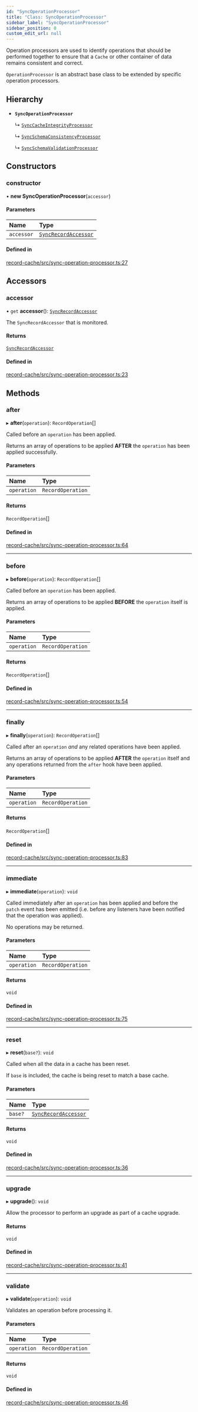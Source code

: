 ```yaml
---
id: "SyncOperationProcessor"
title: "Class: SyncOperationProcessor"
sidebar_label: "SyncOperationProcessor"
sidebar_position: 0
custom_edit_url: null
---
```


Operation processors are used to identify operations that should be performed
together to ensure that a `Cache` or other container of data remains
consistent and correct.

`OperationProcessor` is an abstract base class to be extended by specific
operation processors.

## Hierarchy

- **`SyncOperationProcessor`**

  ↳ [`SyncCacheIntegrityProcessor`](SyncCacheIntegrityProcessor.md)

  ↳ [`SyncSchemaConsistencyProcessor`](SyncSchemaConsistencyProcessor.md)

  ↳ [`SyncSchemaValidationProcessor`](SyncSchemaValidationProcessor.md)

## Constructors

### constructor

• **new SyncOperationProcessor**(`accessor`)

#### Parameters

| Name | Type |
| :------ | :------ |
| `accessor` | [`SyncRecordAccessor`](../interfaces/SyncRecordAccessor.md) |

#### Defined in

[record-cache/src/sync-operation-processor.ts:27](https://github.com/orbitjs/orbit/blob/6e0cbd41/packages/@orbit/record-cache/src/sync-operation-processor.ts#L27)

## Accessors

### accessor

• `get` **accessor**(): [`SyncRecordAccessor`](../interfaces/SyncRecordAccessor.md)

The `SyncRecordAccessor` that is monitored.

#### Returns

[`SyncRecordAccessor`](../interfaces/SyncRecordAccessor.md)

#### Defined in

[record-cache/src/sync-operation-processor.ts:23](https://github.com/orbitjs/orbit/blob/6e0cbd41/packages/@orbit/record-cache/src/sync-operation-processor.ts#L23)

## Methods

### after

▸ **after**(`operation`): `RecordOperation`[]

Called before an `operation` has been applied.

Returns an array of operations to be applied **AFTER** the `operation`
has been applied successfully.

#### Parameters

| Name | Type |
| :------ | :------ |
| `operation` | `RecordOperation` |

#### Returns

`RecordOperation`[]

#### Defined in

[record-cache/src/sync-operation-processor.ts:64](https://github.com/orbitjs/orbit/blob/6e0cbd41/packages/@orbit/record-cache/src/sync-operation-processor.ts#L64)

___

### before

▸ **before**(`operation`): `RecordOperation`[]

Called before an `operation` has been applied.

Returns an array of operations to be applied **BEFORE** the `operation`
itself is applied.

#### Parameters

| Name | Type |
| :------ | :------ |
| `operation` | `RecordOperation` |

#### Returns

`RecordOperation`[]

#### Defined in

[record-cache/src/sync-operation-processor.ts:54](https://github.com/orbitjs/orbit/blob/6e0cbd41/packages/@orbit/record-cache/src/sync-operation-processor.ts#L54)

___

### finally

▸ **finally**(`operation`): `RecordOperation`[]

Called after an `operation` _and_ any related operations have been applied.

Returns an array of operations to be applied **AFTER** the `operation`
itself and any operations returned from the `after` hook have been applied.

#### Parameters

| Name | Type |
| :------ | :------ |
| `operation` | `RecordOperation` |

#### Returns

`RecordOperation`[]

#### Defined in

[record-cache/src/sync-operation-processor.ts:83](https://github.com/orbitjs/orbit/blob/6e0cbd41/packages/@orbit/record-cache/src/sync-operation-processor.ts#L83)

___

### immediate

▸ **immediate**(`operation`): `void`

Called immediately after an `operation` has been applied and before the
`patch` event has been emitted (i.e. before any listeners have been
notified that the operation was applied).

No operations may be returned.

#### Parameters

| Name | Type |
| :------ | :------ |
| `operation` | `RecordOperation` |

#### Returns

`void`

#### Defined in

[record-cache/src/sync-operation-processor.ts:75](https://github.com/orbitjs/orbit/blob/6e0cbd41/packages/@orbit/record-cache/src/sync-operation-processor.ts#L75)

___

### reset

▸ **reset**(`base?`): `void`

Called when all the data in a cache has been reset.

If `base` is included, the cache is being reset to match a base cache.

#### Parameters

| Name | Type |
| :------ | :------ |
| `base?` | [`SyncRecordAccessor`](../interfaces/SyncRecordAccessor.md) |

#### Returns

`void`

#### Defined in

[record-cache/src/sync-operation-processor.ts:36](https://github.com/orbitjs/orbit/blob/6e0cbd41/packages/@orbit/record-cache/src/sync-operation-processor.ts#L36)

___

### upgrade

▸ **upgrade**(): `void`

Allow the processor to perform an upgrade as part of a cache upgrade.

#### Returns

`void`

#### Defined in

[record-cache/src/sync-operation-processor.ts:41](https://github.com/orbitjs/orbit/blob/6e0cbd41/packages/@orbit/record-cache/src/sync-operation-processor.ts#L41)

___

### validate

▸ **validate**(`operation`): `void`

Validates an operation before processing it.

#### Parameters

| Name | Type |
| :------ | :------ |
| `operation` | `RecordOperation` |

#### Returns

`void`

#### Defined in

[record-cache/src/sync-operation-processor.ts:46](https://github.com/orbitjs/orbit/blob/6e0cbd41/packages/@orbit/record-cache/src/sync-operation-processor.ts#L46)
